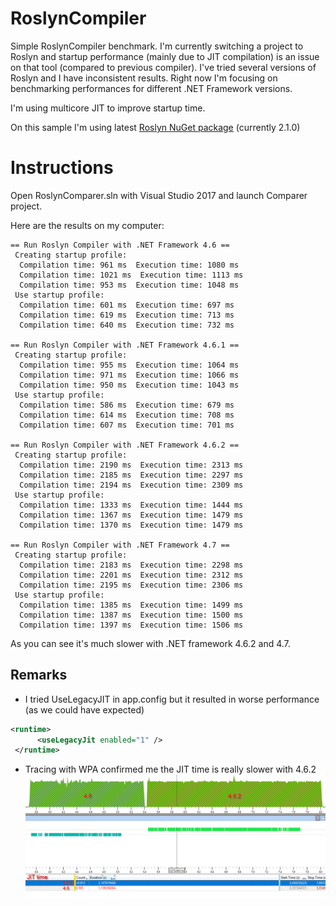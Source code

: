 # RoslynCompiler
Simple RoslynCompiler benchmark. I'm currently switching a project to Roslyn and startup performance (mainly due to JIT compilation) is an issue on that tool (compared to previous compiler). I've tried several versions of Roslyn and I have inconsistent results. Right now I'm focusing on benchmarking performances for different .NET Framework versions.

I'm using multicore JIT to improve startup time.

On this sample I'm using latest [Roslyn NuGet package](https://www.nuget.org/packages/Microsoft.CodeAnalysis.CSharp/) (currently 2.1.0) 

# Instructions
Open RoslynComparer.sln with Visual Studio 2017 and launch Comparer project.

Here are the results on my computer:
```
== Run Roslyn Compiler with .NET Framework 4.6 ==
 Creating startup profile:
  Compilation time: 961 ms  Execution time: 1080 ms
  Compilation time: 1021 ms  Execution time: 1113 ms
  Compilation time: 953 ms  Execution time: 1048 ms
 Use startup profile:
  Compilation time: 601 ms  Execution time: 697 ms
  Compilation time: 619 ms  Execution time: 713 ms
  Compilation time: 640 ms  Execution time: 732 ms

== Run Roslyn Compiler with .NET Framework 4.6.1 ==
 Creating startup profile:
  Compilation time: 955 ms  Execution time: 1064 ms
  Compilation time: 971 ms  Execution time: 1066 ms
  Compilation time: 950 ms  Execution time: 1043 ms
 Use startup profile:
  Compilation time: 586 ms  Execution time: 679 ms
  Compilation time: 614 ms  Execution time: 708 ms
  Compilation time: 607 ms  Execution time: 701 ms

== Run Roslyn Compiler with .NET Framework 4.6.2 ==
 Creating startup profile:
  Compilation time: 2190 ms  Execution time: 2313 ms
  Compilation time: 2185 ms  Execution time: 2297 ms
  Compilation time: 2194 ms  Execution time: 2309 ms
 Use startup profile:
  Compilation time: 1333 ms  Execution time: 1444 ms
  Compilation time: 1367 ms  Execution time: 1479 ms
  Compilation time: 1370 ms  Execution time: 1479 ms

== Run Roslyn Compiler with .NET Framework 4.7 ==
 Creating startup profile:
  Compilation time: 2183 ms  Execution time: 2298 ms
  Compilation time: 2201 ms  Execution time: 2312 ms
  Compilation time: 2195 ms  Execution time: 2306 ms
 Use startup profile:
  Compilation time: 1385 ms  Execution time: 1499 ms
  Compilation time: 1387 ms  Execution time: 1500 ms
  Compilation time: 1397 ms  Execution time: 1506 ms
  ```

As you can see it's much slower with .NET framework 4.6.2 and 4.7.

## Remarks

- I tried UseLegacyJIT in app.config but it resulted in worse performance (as we could have expected)
```xml
<runtime>
      <useLegacyJit enabled="1" />
 </runtime>
 ```
 - Tracing with WPA confirmed me the JIT time is really slower with 4.6.2
 ![diff_screen](Diff_Screen.png)
 
